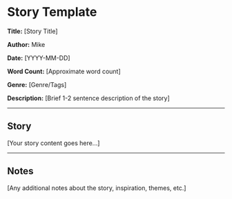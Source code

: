 # Story Template

**Title:** [Story Title]

**Author:** Mike

**Date:** [YYYY-MM-DD]

**Word Count:** [Approximate word count]

**Genre:** [Genre/Tags]

**Description:** 
[Brief 1-2 sentence description of the story]

---

## Story

[Your story content goes here...]

---

## Notes

[Any additional notes about the story, inspiration, themes, etc.]

